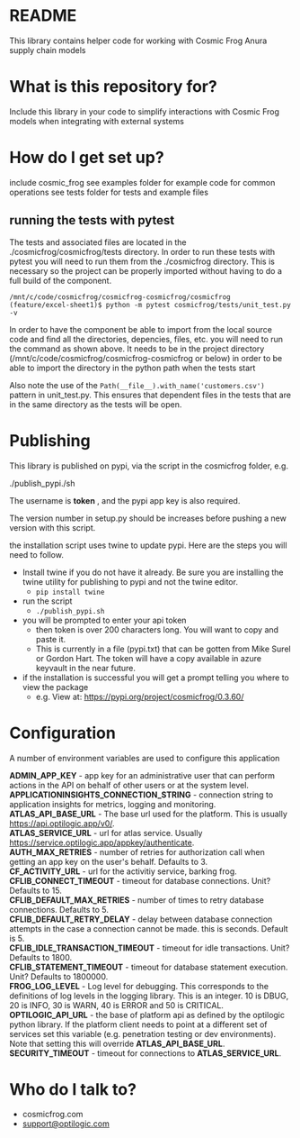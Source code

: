 # README #

This library contains helper code for working with Cosmic Frog Anura supply chain models

# What is this repository for?

Include this library in your code to simplify interactions with Cosmic Frog models when integrating with external systems

# How do I get set up? #

include cosmic_frog
see examples folder for example code for common operations
see tests folder for tests and example files

## running the tests with pytest
The tests and associated files are located in the ./cosmicfrog/cosmicfrog/tests directory. In order to run these tests with pytest you will need to run them from the ./cosmicfrog directory. This is necessary so the project can be properly imported without having to do a full build of the component.  
```
/mnt/c/code/cosmicfrog/cosmicfrog-cosmicfrog/cosmicfrog (feature/excel-sheet1)$ python -m pytest cosmicfrog/tests/unit_test.py -v
```
In order to have the component be able to import from the local source code and find all the directories, depencies, files, etc. you will need to run the command as shown above. It needs to be in the project directory (/mnt/c/code/cosmicfrog/cosmicfrog-cosmicfrog or below) in order to be able to import the directory in the python path when the tests start

Also note the use of the `Path(__file__).with_name('customers.csv')` pattern in unit_test.py. This ensures that dependent files in the tests that are in the same directory as the tests will be open.

# Publishing

This library is published on pypi, via the script in the cosmicfrog folder, e.g. 

./publish_pypi./sh

The username is __token__ , and the pypi app key is also required.

The version number in setup.py should be increases before pushing a new version with this script.  

the installation script uses twine to update pypi. Here are the steps you will need to follow.  

*  Install twine if you do not have it already. Be sure you are installing the twine utility for publishing to pypi and not the twine editor.  
    *  ```pip install twine```
*  run the script
    *  ```./publish_pypi.sh```
*  you will be prompted to enter your api token
    *  then token is over 200 characters long. You will want to copy and paste it.
    *  This is currently in a file (pypi.txt) that can be gotten from Mike Surel or Gordon Hart. The token will have a copy available in azure keyvault in the near future.
*  if the installation is successful you will get a prompt telling you where to view the package
    *  e.g. View at:
https://pypi.org/project/cosmicfrog/0.3.60/



# Configuration
A number of environment variables are used to configure this application  


**ADMIN_APP_KEY** - app key for an administrative user that can perform actions in the API on behalf of other users or at the system level.  
**APPLICATIONINSIGHTS_CONNECTION_STRING** - connection string to application insights for metrics, logging and monitoring.  
**ATLAS_API_BASE_URL** - The base url used for the platform. This is usually https://api.optilogic.app/v0/.  
**ATLAS_SERVICE_URL** - url for atlas service. Usually https://service.optilogic.app/appkey/authenticate.  
**AUTH_MAX_RETRIES** - number of retries for authorization call when getting an app key on the user's behalf. Defaults to 3.  
**CF_ACTIVITY_URL** - url for the activitiy service, barking frog.  
**CFLIB_CONNECT_TIMEOUT** - timeout for database connections. Unit? Defaults to 15.   
**CFLIB_DEFAULT_MAX_RETRIES** - number of times to retry database connections. Defaults to 5.  
**CFLIB_DEFAULT_RETRY_DELAY** - delay between database connection attempts in the case a connection cannot be made. this is seconds. Default is 5.  
**CFLIB_IDLE_TRANSACTION_TIMEOUT** - timeout for idle transactions. Unit? Defaults to 1800.  
**CFLIB_STATEMENT_TIMEOUT** - timeout for database statement execution. Unit?  Defaults to 1800000.  
**FROG_LOG_LEVEL** - Log level for debugging. This corresponds to the definitions of log levels in the logging library. This is an integer. 10 is DBUG, 20 is INFO, 30 is WARN, 40 is ERROR and 50 is CRITICAL.  
**OPTILOGIC_API_URL** - the base of platform api as defined by the optilogic python library. If the platform client needs to point at a different set of services set this variable (e.g. penetration testing or dev environments). Note that setting this will override **ATLAS_API_BASE_URL**.  
**SECURITY_TIMEOUT** - timeout for connections to **ATLAS_SERVICE_URL**.    
# Who do I talk to? #

* cosmicfrog.com
* support@optilogic.com
